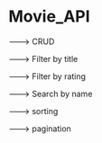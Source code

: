 # Movie_API

<p>---> CRUD  </p>
<p>---> Filter by title</p>
<p>---> Filter by rating</p>
<p>---> Search by name</p>
<p>---> sorting</p>
<p>---> pagination</p>

